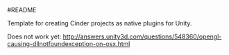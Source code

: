 #README

Template for creating Cinder projects as native plugins for Unity.

Does not work yet:
http://answers.unity3d.com/questions/548360/opengl-causing-dllnotfoundexception-on-osx.html


